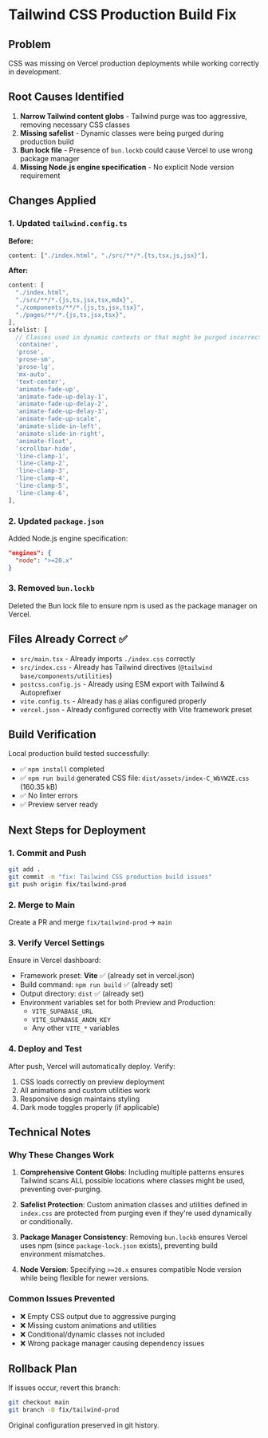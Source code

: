 # Tailwind CSS Production Build Fix

## Problem
CSS was missing on Vercel production deployments while working correctly in development.

## Root Causes Identified
1. **Narrow Tailwind content globs** - Tailwind purge was too aggressive, removing necessary CSS classes
2. **Missing safelist** - Dynamic classes were being purged during production build
3. **Bun lock file** - Presence of `bun.lockb` could cause Vercel to use wrong package manager
4. **Missing Node.js engine specification** - No explicit Node version requirement

## Changes Applied

### 1. Updated `tailwind.config.ts`
**Before:**
```ts
content: ["./index.html", "./src/**/*.{ts,tsx,js,jsx}"],
```

**After:**
```ts
content: [
  "./index.html",
  "./src/**/*.{js,ts,jsx,tsx,mdx}",
  "./components/**/*.{js,ts,jsx,tsx}",
  "./pages/**/*.{js,ts,jsx,tsx}",
],
safelist: [
  // Classes used in dynamic contexts or that might be purged incorrectly
  'container',
  'prose',
  'prose-sm',
  'prose-lg',
  'mx-auto',
  'text-center',
  'animate-fade-up',
  'animate-fade-up-delay-1',
  'animate-fade-up-delay-2',
  'animate-fade-up-delay-3',
  'animate-fade-up-scale',
  'animate-slide-in-left',
  'animate-slide-in-right',
  'animate-float',
  'scrollbar-hide',
  'line-clamp-1',
  'line-clamp-2',
  'line-clamp-3',
  'line-clamp-4',
  'line-clamp-5',
  'line-clamp-6',
],
```

### 2. Updated `package.json`
Added Node.js engine specification:
```json
"engines": {
  "node": ">=20.x"
}
```

### 3. Removed `bun.lockb`
Deleted the Bun lock file to ensure npm is used as the package manager on Vercel.

## Files Already Correct ✅
- `src/main.tsx` - Already imports `./index.css` correctly
- `src/index.css` - Already has Tailwind directives (`@tailwind base/components/utilities`)
- `postcss.config.js` - Already using ESM export with Tailwind & Autoprefixer
- `vite.config.ts` - Already has `@` alias configured properly
- `vercel.json` - Already configured correctly with Vite framework preset

## Build Verification
Local production build tested successfully:
- ✅ `npm install` completed
- ✅ `npm run build` generated CSS file: `dist/assets/index-C_WbVWZE.css` (160.35 kB)
- ✅ No linter errors
- ✅ Preview server ready

## Next Steps for Deployment

### 1. Commit and Push
```bash
git add .
git commit -m "fix: Tailwind CSS production build issues"
git push origin fix/tailwind-prod
```

### 2. Merge to Main
Create a PR and merge `fix/tailwind-prod` → `main`

### 3. Verify Vercel Settings
Ensure in Vercel dashboard:
- Framework preset: **Vite** ✅ (already set in vercel.json)
- Build command: `npm run build` ✅ (already set)
- Output directory: `dist` ✅ (already set)
- Environment variables set for both Preview and Production:
  - `VITE_SUPABASE_URL`
  - `VITE_SUPABASE_ANON_KEY`
  - Any other `VITE_*` variables

### 4. Deploy and Test
After push, Vercel will automatically deploy. Verify:
1. CSS loads correctly on preview deployment
2. All animations and custom utilities work
3. Responsive design maintains styling
4. Dark mode toggles properly (if applicable)

## Technical Notes

### Why These Changes Work

1. **Comprehensive Content Globs**: Including multiple patterns ensures Tailwind scans ALL possible locations where classes might be used, preventing over-purging.

2. **Safelist Protection**: Custom animation classes and utilities defined in `index.css` are protected from purging even if they're used dynamically or conditionally.

3. **Package Manager Consistency**: Removing `bun.lockb` ensures Vercel uses npm (since `package-lock.json` exists), preventing build environment mismatches.

4. **Node Version**: Specifying `>=20.x` ensures compatible Node version while being flexible for newer versions.

### Common Issues Prevented

- ❌ Empty CSS output due to aggressive purging
- ❌ Missing custom animations and utilities
- ❌ Conditional/dynamic classes not included
- ❌ Wrong package manager causing dependency issues

## Rollback Plan
If issues occur, revert this branch:
```bash
git checkout main
git branch -D fix/tailwind-prod
```

Original configuration preserved in git history.


